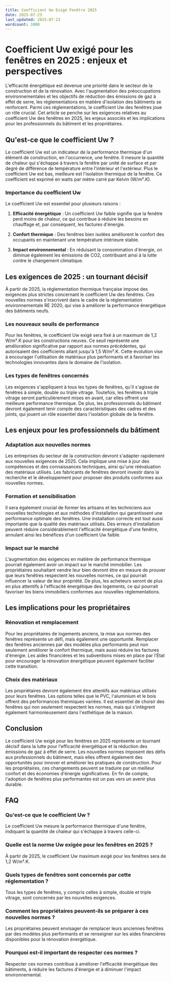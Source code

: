 ```yaml
---
title: Coefficient Uw Exigé Fenêtre 2025
date: 2025-07-23
last_updated: 2025-07-23
wordcount: 1000
---
```


# Coefficient Uw exigé pour les fenêtres en 2025 : enjeux et perspectives

L'efficacité énergétique est devenue une priorité dans le secteur de la construction et de la rénovation. Avec l'augmentation des préoccupations environnementales et les objectifs de réduction des émissions de gaz à effet de serre, les réglementations en matière d'isolation des bâtiments se renforcent. Parmi ces réglementations, le coefficient Uw des fenêtres joue un rôle crucial. Cet article se penche sur les exigences relatives au coefficient Uw des fenêtres en 2025, les enjeux associés et les implications pour les professionnels du bâtiment et les propriétaires.

## Qu'est-ce que le coefficient Uw ?

Le coefficient Uw est un indicateur de la performance thermique d'un élément de construction, en l'occurrence, une fenêtre. Il mesure la quantité de chaleur qui s'échappe à travers la fenêtre par unité de surface et par degré de différence de température entre l'intérieur et l'extérieur. Plus le coefficient Uw est bas, meilleure est l'isolation thermique de la fenêtre. Ce coefficient est exprimé en watts par mètre carré par Kelvin (W/m².K).

### Importance du coefficient Uw

Le coefficient Uw est essentiel pour plusieurs raisons :

1. **Efficacité énergétique** : Un coefficient Uw faible signifie que la fenêtre perd moins de chaleur, ce qui contribue à réduire les besoins en chauffage et, par conséquent, les factures d'énergie.
   
2. **Confort thermique** : Des fenêtres bien isolées améliorent le confort des occupants en maintenant une température intérieure stable.

3. **Impact environnemental** : En réduisant la consommation d'énergie, on diminue également les émissions de CO2, contribuant ainsi à la lutte contre le changement climatique.

## Les exigences de 2025 : un tournant décisif

À partir de 2025, la réglementation thermique française impose des exigences plus strictes concernant le coefficient Uw des fenêtres. Ces nouvelles normes s'inscrivent dans le cadre de la réglementation environnementale RE 2020, qui vise à améliorer la performance énergétique des bâtiments neufs.

### Les nouveaux seuils de performance

Pour les fenêtres, le coefficient Uw exigé sera fixé à un maximum de 1,2 W/m².K pour les constructions neuves. Ce seuil représente une amélioration significative par rapport aux normes précédentes, qui autorisaient des coefficients allant jusqu'à 1,5 W/m².K. Cette évolution vise à encourager l'utilisation de matériaux plus performants et à favoriser les technologies innovantes dans le domaine de l'isolation.

### Les types de fenêtres concernés

Les exigences s'appliquent à tous les types de fenêtres, qu'il s'agisse de fenêtres à simple, double ou triple vitrage. Toutefois, les fenêtres à triple vitrage seront particulièrement mises en avant, car elles offrent une meilleure performance thermique. De plus, les professionnels du bâtiment devront également tenir compte des caractéristiques des cadres et des joints, qui jouent un rôle essentiel dans l'isolation globale de la fenêtre.

## Les enjeux pour les professionnels du bâtiment

### Adaptation aux nouvelles normes

Les entreprises du secteur de la construction devront s'adapter rapidement aux nouvelles exigences de 2025. Cela implique une mise à jour des compétences et des connaissances techniques, ainsi qu'une réévaluation des matériaux utilisés. Les fabricants de fenêtres devront investir dans la recherche et le développement pour proposer des produits conformes aux nouvelles normes.

### Formation et sensibilisation

Il sera également crucial de former les artisans et les techniciens aux nouvelles technologies et aux méthodes d'installation qui garantissent une performance optimale des fenêtres. Une installation correcte est tout aussi importante que la qualité des matériaux utilisés. Des erreurs d'installation peuvent réduire considérablement l'efficacité énergétique d'une fenêtre, annulant ainsi les bénéfices d'un coefficient Uw faible.

### Impact sur le marché

L'augmentation des exigences en matière de performance thermique pourrait également avoir un impact sur le marché immobilier. Les propriétaires souhaitant vendre leur bien devront être en mesure de prouver que leurs fenêtres respectent les nouvelles normes, ce qui pourrait influencer la valeur de leur propriété. De plus, les acheteurs seront de plus en plus attentifs à l'efficacité énergétique des logements, ce qui pourrait favoriser les biens immobiliers conformes aux nouvelles réglementations.

## Les implications pour les propriétaires

### Rénovation et remplacement

Pour les propriétaires de logements anciens, la mise aux normes des fenêtres représente un défi, mais également une opportunité. Remplacer des fenêtres anciennes par des modèles plus performants peut non seulement améliorer le confort thermique, mais aussi réduire les factures d'énergie. Les aides financières et les subventions mises en place par l'État pour encourager la rénovation énergétique peuvent également faciliter cette transition.

### Choix des matériaux

Les propriétaires devront également être attentifs aux matériaux utilisés pour leurs fenêtres. Les options telles que le PVC, l'aluminium et le bois offrent des performances thermiques variées. Il est essentiel de choisir des fenêtres qui non seulement respectent les normes, mais qui s'intègrent également harmonieusement dans l'esthétique de la maison.

## Conclusion

Le coefficient Uw exigé pour les fenêtres en 2025 représente un tournant décisif dans la lutte pour l'efficacité énergétique et la réduction des émissions de gaz à effet de serre. Les nouvelles normes imposent des défis aux professionnels du bâtiment, mais elles offrent également des opportunités pour innover et améliorer les pratiques de construction. Pour les propriétaires, ces changements peuvent se traduire par un meilleur confort et des économies d'énergie significatives. En fin de compte, l'adoption de fenêtres plus performantes est un pas vers un avenir plus durable.

## FAQ

### Qu'est-ce que le coefficient Uw ?

Le coefficient Uw mesure la performance thermique d'une fenêtre, indiquant la quantité de chaleur qui s'échappe à travers celle-ci.

### Quelle est la norme Uw exigée pour les fenêtres en 2025 ?

À partir de 2025, le coefficient Uw maximum exigé pour les fenêtres sera de 1,2 W/m².K.

### Quels types de fenêtres sont concernés par cette réglementation ?

Tous les types de fenêtres, y compris celles à simple, double et triple vitrage, sont concernés par les nouvelles exigences.

### Comment les propriétaires peuvent-ils se préparer à ces nouvelles normes ?

Les propriétaires peuvent envisager de remplacer leurs anciennes fenêtres par des modèles plus performants et se renseigner sur les aides financières disponibles pour la rénovation énergétique.

### Pourquoi est-il important de respecter ces normes ?

Respecter ces normes contribue à améliorer l'efficacité énergétique des bâtiments, à réduire les factures d'énergie et à diminuer l'impact environnemental.